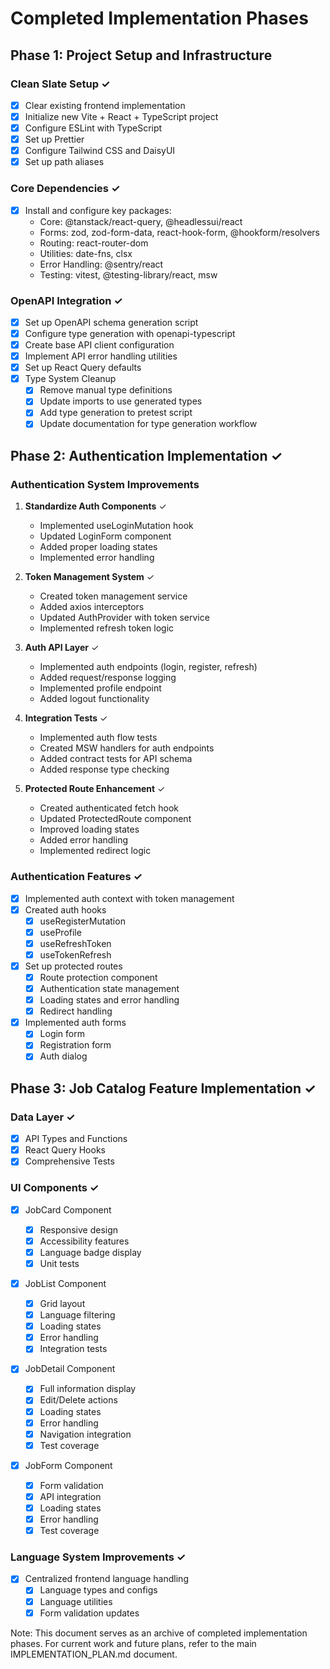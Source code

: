 # Completed Implementation Phases

## Phase 1: Project Setup and Infrastructure

### Clean Slate Setup ✓

- [x] Clear existing frontend implementation
- [x] Initialize new Vite + React + TypeScript project
- [x] Configure ESLint with TypeScript
- [x] Set up Prettier
- [x] Configure Tailwind CSS and DaisyUI
- [x] Set up path aliases

### Core Dependencies ✓

- [x] Install and configure key packages:
  - Core: @tanstack/react-query, @headlessui/react
  - Forms: zod, zod-form-data, react-hook-form, @hookform/resolvers
  - Routing: react-router-dom
  - Utilities: date-fns, clsx
  - Error Handling: @sentry/react
  - Testing: vitest, @testing-library/react, msw

### OpenAPI Integration ✓

- [x] Set up OpenAPI schema generation script
- [x] Configure type generation with openapi-typescript
- [x] Create base API client configuration
- [x] Implement API error handling utilities
- [x] Set up React Query defaults
- [x] Type System Cleanup
  - [x] Remove manual type definitions
  - [x] Update imports to use generated types
  - [x] Add type generation to pretest script
  - [x] Update documentation for type generation workflow

## Phase 2: Authentication Implementation ✓

### Authentication System Improvements

1. **Standardize Auth Components** ✓

   - Implemented useLoginMutation hook
   - Updated LoginForm component
   - Added proper loading states
   - Implemented error handling

2. **Token Management System** ✓

   - Created token management service
   - Added axios interceptors
   - Updated AuthProvider with token service
   - Implemented refresh token logic

3. **Auth API Layer** ✓

   - Implemented auth endpoints (login, register, refresh)
   - Added request/response logging
   - Implemented profile endpoint
   - Added logout functionality

4. **Integration Tests** ✓

   - Implemented auth flow tests
   - Created MSW handlers for auth endpoints
   - Added contract tests for API schema
   - Added response type checking

5. **Protected Route Enhancement** ✓
   - Created authenticated fetch hook
   - Updated ProtectedRoute component
   - Improved loading states
   - Added error handling
   - Implemented redirect logic

### Authentication Features ✓

- [x] Implemented auth context with token management
- [x] Created auth hooks
  - [x] useRegisterMutation
  - [x] useProfile
  - [x] useRefreshToken
  - [x] useTokenRefresh
- [x] Set up protected routes
  - [x] Route protection component
  - [x] Authentication state management
  - [x] Loading states and error handling
  - [x] Redirect handling
- [x] Implemented auth forms
  - [x] Login form
  - [x] Registration form
  - [x] Auth dialog

## Phase 3: Job Catalog Feature Implementation ✓

### Data Layer ✓

- [x] API Types and Functions
- [x] React Query Hooks
- [x] Comprehensive Tests

### UI Components ✓

- [x] JobCard Component

  - [x] Responsive design
  - [x] Accessibility features
  - [x] Language badge display
  - [x] Unit tests

- [x] JobList Component

  - [x] Grid layout
  - [x] Language filtering
  - [x] Loading states
  - [x] Error handling
  - [x] Integration tests

- [x] JobDetail Component

  - [x] Full information display
  - [x] Edit/Delete actions
  - [x] Loading states
  - [x] Error handling
  - [x] Navigation integration
  - [x] Test coverage

- [x] JobForm Component
  - [x] Form validation
  - [x] API integration
  - [x] Loading states
  - [x] Error handling
  - [x] Test coverage

### Language System Improvements ✓

- [x] Centralized frontend language handling
  - [x] Language types and configs
  - [x] Language utilities
  - [x] Form validation updates

Note: This document serves as an archive of completed implementation phases. For current work and future plans, refer to the main IMPLEMENTATION_PLAN.md document.
